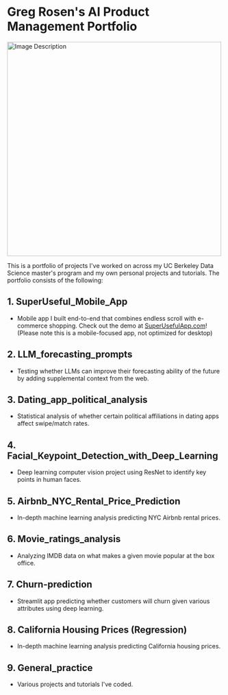 # Greg Rosen's AI Product Management Portfolio

<img src="https://images.pexels.com/photos/577585/pexels-photo-577585.jpeg?auto=compress&cs=tinysrgb&w=1260&h=750&dpr=2" alt="Image Description" width="500" />

This is a portfolio of projects I've worked on across my UC Berkeley Data Science master's program and my own personal projects and tutorials. The portfolio consists of the following:

## 1.	SuperUseful_Mobile_App
  - Mobile app I built end-to-end that combines endless scroll with e-commerce shopping. Check out the demo at [SuperUsefulApp.com](https://superusefulapp.com)! (Please note this is a mobile-focused app, not optimized for desktop)
## 2.	LLM_forecasting_prompts
  - Testing whether LLMs can improve their forecasting ability of the future by adding supplemental context from the web.
## 3.	Dating_app_political_analysis
  - Statistical analysis of whether certain political affiliations in dating apps affect swipe/match rates.
## 4.	Facial_Keypoint_Detection_with_Deep_Learning
  - Deep learning computer vision project using ResNet to identify key points in human faces.
## 5.	Airbnb_NYC_Rental_Price_Prediction
  - In-depth machine learning analysis predicting NYC Airbnb rental prices.
## 6.	Movie_ratings_analysis
  - Analyzing IMDB data on what makes a given movie popular at the box office.
## 7.	Churn-prediction
  - Streamlit app predicting whether customers will churn given various attributes using deep learning.
## 8.	California Housing Prices (Regression)
  - In-depth machine learning analysis predicting California housing prices.
## 9.	General_practice
  - Various projects and tutorials I've coded.
